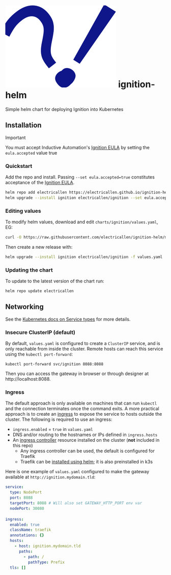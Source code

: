 # ![Ignition Helm Icon](assets/icon.svg) ignition-helm

Simple helm chart for deploying Ignition into Kubernetes

## Installation

> [!IMPORTANT]  
> You must accept Inductive Automation's [Ignition EULA](https://inductiveautomation.com/ignition/license) by setting the `eula.accepted` value true

### Quickstart

Add the repo and install. Passing `--set eula.accepted=true` constitutes acceptance of the [Ignition EULA](https://inductiveautomation.com/ignition/license).

```sh
helm repo add electricallen https://electricallen.github.io/ignition-helm
helm upgrade --install ignition electricallen/ignition --set eula.accepted=true
```

### Editing values

To modify helm values, download and edit `charts/ignition/values.yaml`, EG:

```sh
curl -O https://raw.githubusercontent.com/electricallen/ignition-helm/main/charts/ignition/values.yaml
```

Then create a new release with:

```sh
helm upgrade --install ignition electricallen/ignition -f values.yaml
```

### Updating the chart

To update to the latest version of the chart run:

```sh
helm repo update electricallen
```

## Networking

See the [Kubernetes docs on Service types](https://kubernetes.io/docs/concepts/services-networking/service/#publishing-services-service-types) for more details. 

### Insecure ClusterIP (default)

By default, `values.yaml` is configured to create a `ClusterIP` service, and is only reachable from inside the cluster. Remote hosts can reach this service using the `kubectl port-forward`:

```
kubectl port-forward svc/ignition 8088:8088
```

Then you can access the gateway in browser or through designer at http://localhost:8088. 

### Ingress

The default approach is only available on machines that can run `kubectl` and the connection terminates once the command exits. A more practical approach is to create an [ingress](https://kubernetes.io/docs/concepts/services-networking/ingress/) to expose the service to hosts outside the cluster. The following is required to use an ingress:

* `ingress.enabled` = `true` in `values.yaml`
* DNS and/or routing to the hostnames or IPs defined in `ingress.hosts`
* An [ingress controller](https://kubernetes.io/docs/concepts/services-networking/ingress-controllers/) resource installed on the cluster (**not** included in this repo)
    * Any ingress controller can be used, the default is configured for Traefik
    * Traefik can be [installed using helm](https://doc.traefik.io/traefik/getting-started/install-traefik/#use-the-helm-chart); it is also preinstalled in k3s

Here is one example of `values.yaml` configured to make the gateway available at `http://ignition.mydomain.tld`:

```yaml
service:
  type: NodePort
  port: 8088
  targetPort: 8088 # Will also set GATEWAY_HTTP_PORT env var
  nodePort: 30080 

ingress:
  enabled: true
  className: traefik
  annotations: {}
  hosts:
    - host: ignition.mydomain.tld
      paths:
        - path: /
          pathType: Prefix
  tls: []
```

